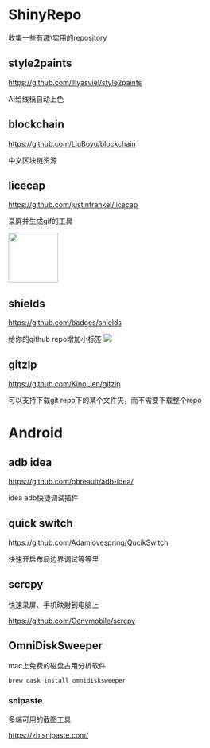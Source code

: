 # ShinyRepo
收集一些有趣\实用的repository


## style2paints
https://github.com/lllyasviel/style2paints

AI给线稿自动上色

## blockchain
https://github.com/LiuBoyu/blockchain

中文区块链资源


## licecap
https://github.com/justinfrankel/licecap

录屏并生成gif的工具

<img  height="100" src="https://www.cockos.com/licecap/licecap_rules.gif"/>

## shields
https://github.com/badges/shields

给你的github repo增加小标签
<img src="https://img.shields.io/npm/l/express.svg"/>

## gitzip
https://github.com/KinoLien/gitzip

可以支持下载git repo下的某个文件夹，而不需要下载整个repo

# Android

## adb idea 
https://github.com/pbreault/adb-idea/

idea adb快捷调试插件

## quick switch
https://github.com/Adamlovespring/QucikSwitch

快速开启布局边界调试等等里

## scrcpy
快速录屏、手机映射到电脑上

https://github.com/Genymobile/scrcpy

## OmniDiskSweeper

mac上免费的磁盘占用分析软件

```brew cask install omnidisksweeper```

### snipaste

多端可用的截图工具

https://zh.snipaste.com/

